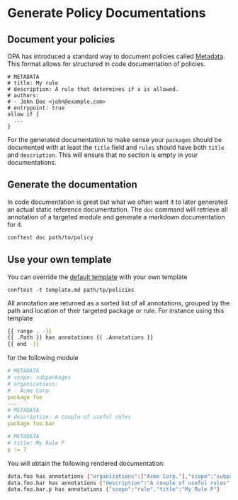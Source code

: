 # Generate Policy Documentations

## Document your policies

OPA has introduced a standard way to document policies called [Metadata](https://www.openpolicyagent.org/docs/latest/policy-language/#metadata). 
This format allows for structured in code documentation of policies.

```opa
# METADATA
# title: My rule
# description: A rule that determines if x is allowed.
# authors:
# - John Doe <john@example.com>
# entrypoint: true
allow if {
  ...
}
```

For the generated documentation to make sense your `packages` should be documented with at least the `title` field 
and `rules` should have both `title` and `description`. This will ensure that no section is empty in your 
documentations.

## Generate the documentation

In code documentation is great but what we often want it to later generated an actual static reference documentation.
The `doc` command will retrieve all annotation of a targeted module and generate a markdown documentation for it.

```bash
conftest doc path/to/policy
```

## Use your own template

You can override the [default template](https://raw.githubusercontent.com/open-policy-agent/conftest/refs/heads/master/document/resources/document.md) with your own template

```aiignore
conftest -t template.md path/tp/policies
```

All annotation are returned as a sorted list of all annotations, grouped by the path and location of their targeted 
package or rule. For instance using this template

```bash
{{ range . -}}
{{ .Path }} has annotations {{ .Annotations }}
{{ end -}}
```

for the following module

```yaml
# METADATA
# scope: subpackages
# organizations:
# - Acme Corp.
package foo
---
# METADATA
# description: A couple of useful rules
package foo.bar

# METADATA
# title: My Rule P
p := 7
```

You will obtain the following rendered documentation:

```bash
data.foo has annotations {"organizations":["Acme Corp."],"scope":"subpackages"}
data.foo.bar has annotations {"description":"A couple of useful rules","scope":"package"}
data.foo.bar.p has annotations {"scope":"rule","title":"My Rule P"}
```
